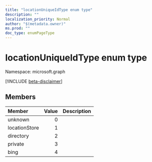 ```yaml
---
title: "locationUniqueIdType enum type"
description: ""
localization_priority: Normal
author: "$(metadata.owner)"
ms.prod: ""
doc_type: enumPageType
---
```


# locationUniqueIdType enum type

Namespace: microsoft.graph

[!INCLUDE [beta-disclaimer](../../includes/beta-disclaimer.md)]

## Members

| Member        | Value | Description |
| :------------ | ----: | :---------- |
| unknown       | 0     |             |
| locationStore | 1     |             |
| directory     | 2     |             |
| private       | 3     |             |
| bing          | 4     |             |
